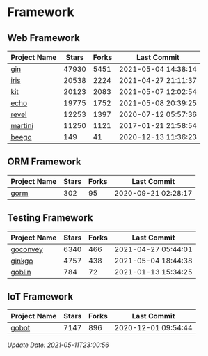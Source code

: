 # Framework

## Web Framework
| Project Name | Stars | Forks | Last Commit |
| ------------ | ----- | ----- | ----------- |
| [gin](https://github.com/gin-gonic/gin) | 47930 | 5451 | 2021-05-04 14:38:14 |
| [iris](https://github.com/kataras/iris) | 20538 | 2224 | 2021-04-27 21:11:37 |
| [kit](https://github.com/go-kit/kit) | 20123 | 2083 | 2021-05-07 12:02:54 |
| [echo](https://github.com/labstack/echo) | 19775 | 1752 | 2021-05-08 20:39:25 |
| [revel](https://github.com/revel/revel) | 12253 | 1397 | 2020-07-12 05:57:36 |
| [martini](https://github.com/go-martini/martini) | 11250 | 1121 | 2017-01-21 21:58:54 |
| [beego](https://github.com/astaxie/beego) | 149 | 41 | 2020-12-13 11:36:23 |

## ORM Framework
| Project Name | Stars | Forks | Last Commit |
| ------------ | ----- | ----- | ----------- |
| [gorm](https://github.com/jinzhu/gorm) | 302 | 95 | 2020-09-21 02:28:17 |

## Testing Framework
| Project Name | Stars | Forks | Last Commit |
| ------------ | ----- | ----- | ----------- |
| [goconvey](https://github.com/smartystreets/goconvey) | 6340 | 466 | 2021-04-27 05:44:01 |
| [ginkgo](https://github.com/onsi/ginkgo) | 4757 | 438 | 2021-05-04 18:44:38 |
| [goblin](https://github.com/franela/goblin) | 784 | 72 | 2021-01-13 15:34:25 |

## IoT Framework
| Project Name | Stars | Forks | Last Commit |
| ------------ | ----- | ----- | ----------- |
| [gobot](https://github.com/hybridgroup/gobot) | 7147 | 896 | 2020-12-01 09:54:44 |

*Update Date: 2021-05-11T23:00:56*